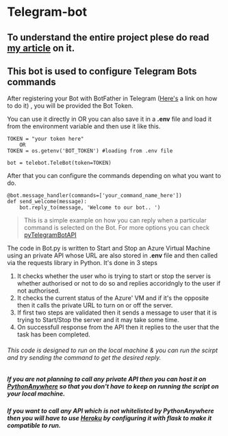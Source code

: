 # Telegram-bot

## To understand the entire project plese do read [my article](https://medium.com/@nihir_shah/managing-azure-instances-with-telegram-bot-using-python-part-2-f9a19923132d) on it.

## This bot is used to configure Telegram Bots commands

After registering your Bot with BotFather in Telegram ([Here's](https://core.telegram.org/bots) a link on how to do it) , you will be provided the Bot Token.

You can use it directly in OR you can also save it in a **.env** file and load it from the environment variable and then use it like this.
```
TOKEN = "your token here"
    OR
TOKEN = os.getenv('BOT_TOKEN') #loading from .env file

bot = telebot.TeleBot(token=TOKEN)
```

After that you can configure the commands depending on what you want to do.
```
@bot.message_handler(commands=['your_command_name_here']) 
def send_welcome(message):
    bot.reply_to(message, 'Welcome to our bot.. ')
```
>This is a simple example on how you can reply when a particular command is selected on the Bot. For more options you can check [pyTelegramBotAPI](https://pypi.org/project/pyTelegramBotAPI/)

The code in Bot.py is written to Start and Stop an Azure Virtual Machine using an private API whose URL are also stored in **.env** file and then called via the requests library in Python.
It's done in 3 steps
1. It checks whether the user who is trying to start or stop the server is whether authorised or not to do so and replies accoridngly to the user if not authorised.
2. It checks the current status of the Azure' VM and if it's the opposite then it calls the private URL to turn on or off the server.
3. If first two steps are validated then it sends a message to user that it is trying to Start/Stop the server and it may take some time.
4. On successfull response from the API then it replies to the user that the task has been completed.

###### This code is designed to run on the local machine & you can run the scirpt and try sending the command to get the desired reply.
##### If you are not planning to call any private API then you can host it on [PythonAnywhere](https://www.pythonanywhere.com/) so that you don't have to keep on running the script on your local machine.
##### If you want to call any API which is not whitelisted by PythonAnywhere then you will have to use [Heroku](https://heroku.com) by configuring it with flask to make it compatible to run.
